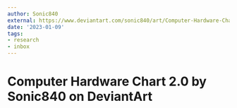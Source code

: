 ```yaml
---
author: Sonic840
external: https://www.deviantart.com/sonic840/art/Computer-Hardware-Chart-2-0-587798335
date: '2023-01-09'
tags:
- research
- inbox
---
```


# Computer Hardware Chart 2.0 by Sonic840 on DeviantArt
